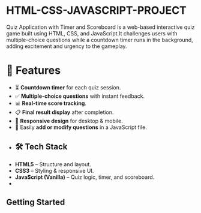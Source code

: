 # HTML-CSS-JAVASCRIPT-PROJECT
Quiz Application with Timer and Scoreboard is a web-based interactive quiz game built using HTML, CSS, and JavaScript.It challenges users with multiple-choice questions while a countdown timer runs in the background, adding excitement and urgency to the gameplay.
# 📌 Features  
- ⏳ **Countdown timer** for each quiz session.  
- ✅ **Multiple-choice questions** with instant feedback.  
- 📊 **Real-time score tracking**.  
- 📋 **Final result display** after completion.  
- 📱 **Responsive design** for desktop & mobile.  
- 🔄 Easily **add or modify questions** in a JavaScript file.
- ## 🛠 Tech Stack  
- **HTML5** – Structure and layout.  
- **CSS3** – Styling & responsive UI.  
- **JavaScript (Vanilla)** – Quiz logic, timer, and scoreboard.
- 
## Getting Started  

